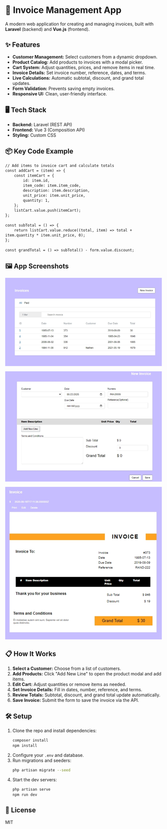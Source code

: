 # 🧾 Invoice Management App

A modern web application for creating and managing invoices, built with **Laravel** (backend) and **Vue.js** (frontend).

## ✨ Features

- **Customer Management:** Select customers from a dynamic dropdown.
- **Product Catalog:** Add products to invoices with a modal picker.
- **Cart System:** Adjust quantities, prices, and remove items in real time.
- **Invoice Details:** Set invoice number, reference, dates, and terms.
- **Live Calculations:** Automatic subtotal, discount, and grand total updates.
- **Form Validation:** Prevents saving empty invoices.
- **Responsive UI:** Clean, user-friendly interface.


## 🖥️ Tech Stack

- **Backend:** Laravel (REST API)
- **Frontend:** Vue 3 (Composition API)
- **Styling:** Custom CSS

## 📦 Key Code Example

```vue
// Add items to invoice cart and calculate totals
const addCart = (item) => {
    const itemCart = {
        id: item.id,
        item_code: item.item_code,
        description: item.description,
        unit_price: item.unit_price,
        quantity: 1,
    };
    listCart.value.push(itemCart);
};

const subTotal = () => {
    return listCart.value.reduce((total, item) => total + item.quantity * item.unit_price, 0);
};

const grandTotal = () => subTotal() - form.value.discount;
```

## 🖼️ App Screenshots

![App Home](public/demo/laraInvoiceHome.jpg)

![New Invoice](public/demo/laraInvoiceNew.jpg)

![Show Invoice](public/demo/laraInvoiceShow.jpg)

## 📋 How It Works

1. **Select a Customer:** Choose from a list of customers.
2. **Add Products:** Click "Add New Line" to open the product modal and add items.
3. **Edit Cart:** Adjust quantities or remove items as needed.
4. **Set Invoice Details:** Fill in dates, number, reference, and terms.
5. **Review Totals:** Subtotal, discount, and grand total update automatically.
6. **Save Invoice:** Submit the form to save the invoice via the API.

## 🛠️ Setup

1. Clone the repo and install dependencies:
    ```sh
    composer install
    npm install
    ```
2. Configure your `.env` and database.
3. Run migrations and seeders:
    ```sh
    php artisan migrate --seed
    ```
4. Start the dev servers:
    ```sh
    php artisan serve
    npm run dev
    ```

## 📄 License

MIT
